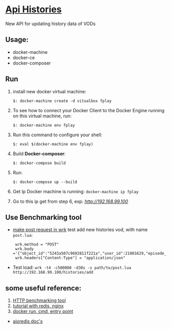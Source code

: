 # [Api Histories][draw-io]
New API for updating history data of VODs



## Usage:

* docker-machine
* docker-ce
* docker-composer

## Run
1. install new docker virtual machine:

    `$: docker-machine create -d vitualbox fplay`
2. To see how to connect your Docker Client to the Docker Engine running on this virtual machine, run: 

    `$: docker-machine env fplay`
3. Run this command to configure your shell: 
    
    `$: eval $(docker-machine env fplay)`
    
4. Build __Docker-composer__:
 
    `$: docker-compose build`
5. Run:

    `$: docker-compose up --build`  
6. Get Ip Docker machine is running:
    `docker-machine ip fplay`

7. Go to this ip get from step 6, exp: _http://192.168.99.100_ 
## Use Benchmarking tool
* [make post request in wrk](https://github.com/wg/wrk/issues/22) test add new histories vod, with name `post.lua`:
   ```text
    wrk.method = "POST"
    wrk.body   ='{"object_id":"5243a507c9692811f221a","user_id":21801629,"episode_num":5,"elapsed_time":27}'
    wrk.headers["Content-Type"] = "application/json"
  ```
* Test load:
    `wrk -t4 -c500000 -d30s -s path/to/post.lua http://192.168.99.100/histories/add`

## some useful reference:
1. [HTTP benchmarking tool][1]  
2. [tutorial with redis, nginx][2]
3. [docker run, cmd, entry point][3]

* [aioredis doc's][aioredis]

[draw-io]: https://www.draw.io/?lightbox=1&highlight=0000ff&edit=_blank&layers=1&nav=1#G1TEgPBlqUJ3hEV1wTVsrJyLVPY9BuIF_V "draw.io"
[aioredis]: http://aioredis.readthedocs.io/en/v1.1.0/
[1]: https://github.com/wg/wrk
[2]: https://hackernoon.com/docker-tutorial-getting-started-with-python-redis-and-nginx-81a9d740d091
[3]: http://goinbigdata.com/docker-run-vs-cmd-vs-entrypoint/